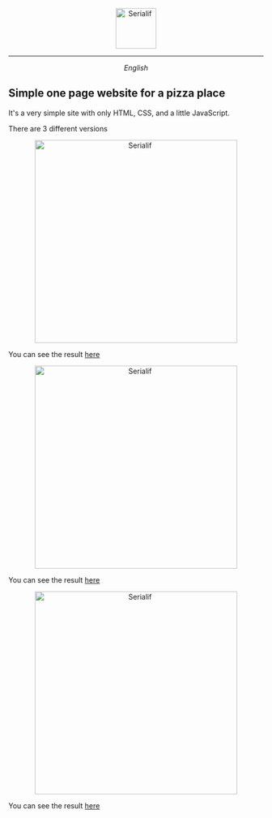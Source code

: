 <div align="center">
    <p align="center"><a href="https://serialif.com"><img width="80" height="80" src="https://serialif.com/images/serialif-white.png" alt="Serialif"></a>
<hr>
</div>
<div align="center">
<em>English</em>
</div>

## Simple one page website for a pizza place
It's a very simple site with only HTML, CSS, and a little JavaScript.

There are 3 different versions


<div align="center">
    <p align="center"><a href="https://pizza2.serialif.com"><img width="400" height="auto" src="https://serialif.com/images/pizza2.jpg" alt="Serialif"></a>
</div>

You can see the result [here](https://pizza2.serialif.com)

<div align="center">
    <p align="center"><a href="https://pizza1.serialif.com"><img width="400" height="auto" src="https://serialif.com/images/pizza1.jpg" alt="Serialif"></a>
</div>

You can see the result [here](https://pizza1.serialif.com)

<div align="center">
    <p align="center"><a href="https://pizza3.serialif.com"><img width="400" height="auto" src="https://serialif.com/images/pizza3.jpg" alt="Serialif"></a>
</div>

You can see the result [here](https://pizza3.serialif.com)
